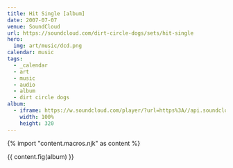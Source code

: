 ```yaml
---
title: Hit Single [album]
date: 2007-07-07
venue: SoundCloud
url: https://soundcloud.com/dirt-circle-dogs/sets/hit-single
hero:
  img: art/music/dcd.png
calendar: music
tags:
  - _calendar
  - art
  - music
  - audio
  - album
  - dirt circle dogs
album:
  - iframe: https://w.soundcloud.com/player/?url=https%3A//api.soundcloud.com/playlists/1738&color=%23ff5500&auto_play=false&hide_related=false&show_comments=true&show_user=false&show_reposts=false&show_teaser=true
    width: 100%
    height: 320
---
```


{% import "content.macros.njk" as content %}

{{ content.fig(album) }}
